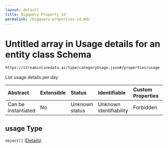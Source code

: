 ```yaml
---
layout: default
title: Bigquery Property Id
permalink: /bigquery-properties-id.md/
---
```

# Untitled array in Usage details for an entity class Schema

```txt
https://streaminlinedata.ai/type/categoryUsage.json#/properties/usage
```

List usage details per day

| Abstract            | Extensible | Status         | Identifiable            | Custom Properties | Additional Properties | Access Restrictions | Defined In                                                              |
| :------------------ | :--------- | :------------- | :---------------------- | :---------------- | :-------------------- | :------------------ | :---------------------------------------------------------------------- |
| Can be instantiated | No         | Unknown status | Unknown identifiability | Forbidden         | Allowed               | none                | [categoryUsage.json*](catagoryUsage.md "open original schema") |

## usage Type

`object[]` ([Details](common-definitions-usagedetails.md))
